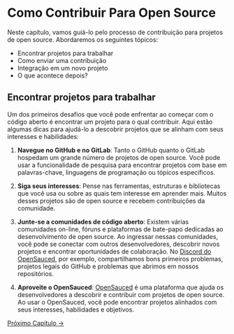 # Como Contribuir Para Open Source

Neste capítulo, vamos guiá-lo pelo processo de contribuição para projetos de open source. Abordaremos os seguintes tópicos:

- Encontrar projetos para trabalhar
- Como enviar uma contribuição
- Integração em um novo projeto
- O que acontece depois?
  
## Encontrar projetos para trabalhar
  
Um dos primeiros desafios que você pode enfrentar ao começar com o código 
aberto é encontrar um projeto para o qual contribuir.
Aqui estão algumas dicas para ajudá-lo a descobrir projetos que se alinham com seus interesses e habilidades:

1.  **Navegue no GitHub e no GitLab**: Tanto o GitHub quanto o GitLab hospedam um grande número de projetos de open source.
Você pode usar a funcionalidade de pesquisa para encontrar projetos com base em palavras-chave, linguagens de programação ou tópicos específicos.

2. **Siga seus interesses**: Pense nas ferramentas, estruturas e bibliotecas que você usa ou sobre as quais tem interesse em aprender mais. Muitos desses projetos são de open source e recebem contribuições da comunidade.

3. **Junte-se a comunidades de código aberto**: Existem várias comunidades on-line, fóruns e plataformas de bate-papo dedicadas ao desenvolvimento de open source.
Ao ingressar nessas comunidades, você pode se conectar com outros desenvolvedores, descobrir novos projetos e encontrar oportunidades de colaboração.
No [Discord do OpenSauced](https://discord.com/invite/U2peSNf23P), por exemplo, compartilhamos bons primeiros problemas, projetos legais do GitHub e problemas que abrimos em nossos repositórios.

4. **Aproveite o OpenSauced**: [OpenSauced](https://opensauced.pizza/) é uma plataforma que ajuda os desenvolvedores a descobrir e contribuir com projetos de open source.
Ao usar o OpenSauced, você pode encontrar projetos alinhados com seus interesses, habilidades e objetivos.

[Próximo Capítulo ->](/translations/pt-br/06-o-molho-secreto.md)